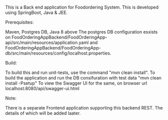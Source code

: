 This is a Back end application for Foodordering System. This is developed using SpringBoot, Java & JEE.

Prerequisites:

Maven, Postgres DB, Java 8 above
The postgres DB configuration esxists on FoodOrderingAppBackend/FoodOrderingApp-api/src/main/resources/application.yaml and FoodOrderingAppBackend/FoodOrderingApp-db/src/main/resources/config/localhost.properties.

Build:

To build this and run unit-tests, use the command "mvn clean install".
To build the application and run the DB consifuration with test data "mvn clean install -Psetup"
To view the Swagger UI for the same, on browser url localhost:8080/api/swagger-ui.html

Note:

There is a separate Frontend application supporting this backend REST. The details of which will be added laater.
